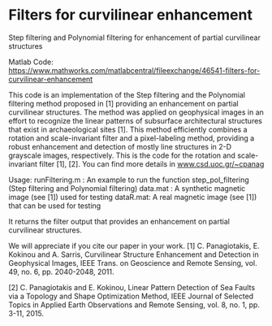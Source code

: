 # Filters for curvilinear enhancement

Step filtering and Polynomial filtering for enhancement of partial curvilinear structures

Matlab Code: https://www.mathworks.com/matlabcentral/fileexchange/46541-filters-for-curvilinear-enhancement

This code is an implementation of the Step filtering and the Polynomial filtering method proposed in [1]
providing an enhancement on partial curvilinear structures.
The method was applied on geophysical images in an effort to recognize the linear patterns
of subsurface architectural structures that exist in archaeological sites [1].
This method efficiently combines a rotation
and scale-invariant filter and a pixel-labeling method, providing
a robust enhancement and detection of mostly line structures in
2-D grayscale images, respectively. This is the code for the rotation and scale-invariant filter [1], [2].
You can find more details in
www.csd.uoc.gr/~cpanag

Usage: runFiltering.m : An example to run the function step_pol_filtering (Step filtering and Polynomial filtering)
data.mat : A synthetic magnetic image (see [1]) used for testing
dataR.mat: A real magnetic image (see [1]) that can be used for testing

It returns the filter output that provides an enhancement on partial curvilinear structures.

We will appreciate if you cite our paper in your work.
[1] C. Panagiotakis, E. Kokinou and A. Sarris, Curvilinear Structure Enhancement and Detection in Geophysical
Images, IEEE Trans. on Geoscience and Remote Sensing, vol. 49, no. 6, pp. 2040-2048, 2011.

[2] C. Panagiotakis and E. Kokinou, Linear Pattern Detection of Sea Faults via a Topology and Shape Optimization Method, IEEE Journal of Selected Topics in Applied Earth Observations and Remote Sensing, vol. 8, no. 1, pp. 3-11, 2015.
